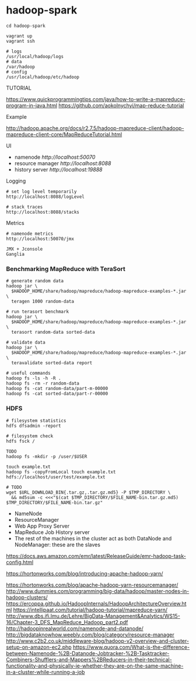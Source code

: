 # hadoop-spark

```
cd hadoop-spark

vagrant up
vagrant ssh

# logs
/usr/local/hadoop/logs
# data
/var/hadoop
# config
/usr/local/hadoop/etc/hadoop
```

TUTORIAL

https://www.quickprogrammingtips.com/java/how-to-write-a-mapreduce-program-in-java.html
https://github.com/aokolnychyi/map-reduce-tutorial

Example

http://hadoop.apache.org/docs/r2.7.5/hadoop-mapreduce-client/hadoop-mapreduce-client-core/MapReduceTutorial.html



UI

* namenode *http://localhost:50070*
* resource manager *http://localhost:8088*
* history server *http://localhost:19888*

Logging
```
# set log level temporarily
http://localhost:8088/logLevel

# stack traces
http://localhost:8088/stacks
```

Metrics
```
# namenode metrics
http://localhost:50070/jmx

JMX + Jconsole
Ganglia
```

### Benchmarking MapReduce with TeraSort

```
# generate random data
hadoop jar \
  $HADOOP_HOME/share/hadoop/mapreduce/hadoop-mapreduce-examples-*.jar \
  teragen 1000 random-data

# run terasort benchmark
hadoop jar \
  $HADOOP_HOME/share/hadoop/mapreduce/hadoop-mapreduce-examples-*.jar \
  terasort random-data sorted-data

# validate data
hadoop jar \
  $HADOOP_HOME/share/hadoop/mapreduce/hadoop-mapreduce-examples-*.jar \
  teravalidate sorted-data report

# useful commands
hadoop fs -ls -h -R .
hadoop fs -rm -r random-data
hadoop fs -cat random-data/part-m-00000
hadoop fs -cat sorted-data/part-r-00000
```

### HDFS

```
# filesystem statistics
hdfs dfsadmin -report

# filesystem check
hdfs fsck /

TODO
hadoop fs -mkdir -p /user/$USER

touch example.txt
hadoop fs -copyFromLocal touch example.txt hdfs://localhost/user/test/example.txt

# TODO
wget $URL_DOWNLOAD_BIN{.tar.gz,.tar.gz.md5} -P $TMP_DIRECTORY \
  && md5sum -c <<<"$(cat $TMP_DIRECTORY/$FILE_NAME-bin.tar.gz.md5)  $TMP_DIRECTORY/$FILE_NAME-bin.tar.gz"

```

* NameNode
* ResourceManager
* Web App Proxy Server
* MapReduce Job History server
* The rest of the machines in the cluster act as both DataNode and NodeManager:  these are the slaves

https://docs.aws.amazon.com/emr/latest/ReleaseGuide/emr-hadoop-task-config.html

https://hortonworks.com/blog/introducing-apache-hadoop-yarn/

https://hortonworks.com/blog/apache-hadoop-yarn-resourcemanager/
http://www.dummies.com/programming/big-data/hadoop/master-nodes-in-hadoop-clusters/
https://ercoppa.github.io/HadoopInternals/HadoopArchitectureOverview.html
https://intellipaat.com/tutorial/hadoop-tutorial/mapreduce-yarn/
http://www.dbs.ifi.lmu.de/Lehre/BigData-Management&Analytics/WS15-16/Chapter-3_DFS_MapReduce_Hadoop_part2.pdf
http://hadoopinrealworld.com/namenode-and-datanode/
http://bigdataknowhow.weebly.com/blog/category/resource-manager
http://www.c2b2.co.uk/middleware-blog/hadoop-v2-overview-and-cluster-setup-on-amazon-ec2.php
https://www.quora.com/What-is-the-difference-between-Namenode-%2B-Datanode-Jobtracker-%2B-Tasktracker-Combiners-Shufflers-and-Mappers%2BReducers-in-their-technical-functionality-and-physically-ie-whether-they-are-on-the-same-machine-in-a-cluster-while-running-a-job

